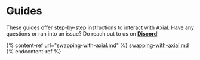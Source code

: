 # Guides

These guides offer step-by-step instructions to interact with Axial. Have any questions or ran into an issue? Do reach out to us on [**Discord**](https://discord.gg/NPsxMhcCrS)!

{% content-ref url="swapping-with-axial.md" %}
[swapping-with-axial.md](swapping-with-axial.md)
{% endcontent-ref %}
